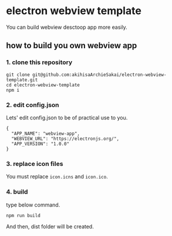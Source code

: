 # electron webview template

You can build webview desctoop app more easily.

## how to build you own webview app

### 1. clone this repository
```
git clone git@github.com:akihisaArchieSakai/electron-webview-template.git
cd electron-webview-template
npm i
```

### 2. edit config.json
Lets' edit config.json to be of practical use to you.
```
{
  "APP_NAME": "webview-app",
  "WEBVIEW_URL": "https://electronjs.org/",
  "APP_VERSION": "1.0.0"
}
```

### 3. replace icon files
You must replace ```icon.icns``` and ```icon.ico```.

### 4. build
type below command.
```
npm run build
```

And then, dist folder will be created.
